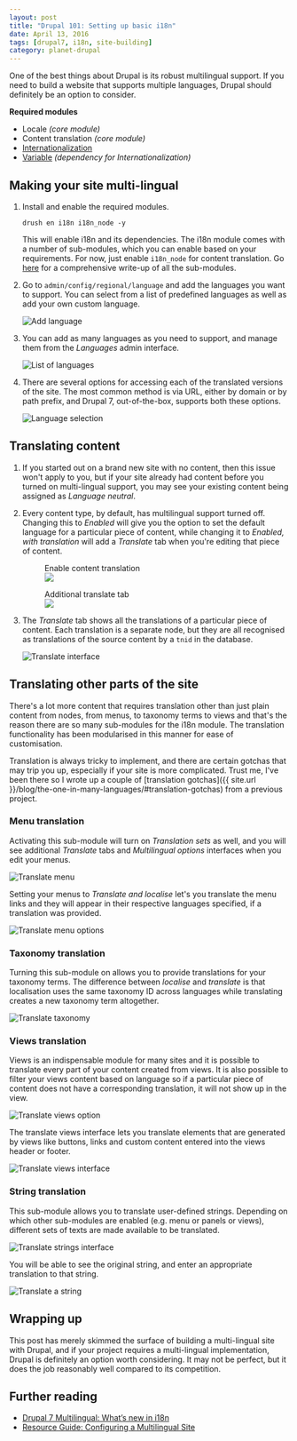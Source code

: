 ```yaml
---
layout: post
title: "Drupal 101: Setting up basic i18n"
date: April 13, 2016
tags: [drupal7, i18n, site-building]
category: planet-drupal
---
```

One of the best things about Drupal is its robust multilingual support. If you need to build a website that supports multiple languages, Drupal should definitely be an option to consider.

<p class="no-margin"><strong>Required modules</strong></p>
<ul>
    <li class="no-margin">Locale <em>(core module)</em></li>
    <li class="no-margin">Content translation <em>(core module)</em></li>
    <li class="no-margin"><a href="https://www.drupal.org/project/i18n">Internationalization</a></li>
    <li><a href="https://www.drupal.org/project/variable">Variable</a><em> (dependency for Internationalization)</em></li>
</ul>

## Making your site multi-lingual

1. Install and enable the required modules.
    <pre><code class="language-bash">drush en i18n i18n_node -y</code></pre>
    This will enable i18n and its dependencies. The i18n module comes with a number of sub-modules, which you can enable based on your requirements. For now, just enable `i18n_node` for content translation. Go [here](http://evolvingweb.ca/story/drupal-7-multilingual-whats-new-i18n) for a comprehensive write-up of all the sub-modules.

2. Go to `admin/config/regional/language` and add the languages you want to support. You can select from a list of predefined languages as well as add your own custom language.
    
    <img srcset="{{ site.url }}/images/posts/drupal-i18n/add-lang-480.jpg 480w, {{ site.url }}/images/posts/drupal-i18n/add-lang-640.jpg 640w, {{ site.url }}/images/posts/drupal-i18n/add-lang-960.jpg 960w, {{ site.url }}/images/posts/drupal-i18n/add-lang-1280.jpg 1280w" sizes="(max-width: 400px) 100vw, (max-width: 960px) 75vw, 640px" src="{{ site.url }}/images/posts/drupal-i18n/add-lang-640.jpg" alt="Add language" />

3. You can add as many languages as you need to support, and manage them from the *Languages* admin interface.

    <img srcset="{{ site.url }}/images/posts/drupal-i18n/lang-list-480.jpg 480w, {{ site.url }}/images/posts/drupal-i18n/lang-list-640.jpg 640w, {{ site.url }}/images/posts/drupal-i18n/lang-list-960.jpg 960w, {{ site.url }}/images/posts/drupal-i18n/lang-list-1280.jpg 1280w" sizes="(max-width: 400px) 100vw, (max-width: 960px) 75vw, 640px" src="{{ site.url }}/images/posts/drupal-i18n/lang-list-640.jpg" alt="List of languages" />

4. There are several options for accessing each of the translated versions of the site. The most common method is via URL, either by domain or by path prefix, and Drupal 7, out-of-the-box, supports both these options.

    <img srcset="{{ site.url }}/images/posts/drupal-i18n/lang-select-480.jpg 480w, {{ site.url }}/images/posts/drupal-i18n/lang-select-640.jpg 640w, {{ site.url }}/images/posts/drupal-i18n/lang-select-960.jpg 960w, {{ site.url }}/images/posts/drupal-i18n/lang-select-1280.jpg 1280w" sizes="(max-width: 400px) 100vw, (max-width: 960px) 75vw, 640px" src="{{ site.url }}/images/posts/drupal-i18n/lang-select-640.jpg" alt="Language selection" />

## Translating content

1. If you started out on a brand new site with no content, then this issue won't apply to you, but if your site already had content before you turned on multi-lingual support, you may see your existing content being assigned as *Language neutral*.

2. Every content type, by default, has multilingual support turned off. Changing this to *Enabled* will give you the option to set the default language for a particular piece of content, while changing it to *Enabled, with translation* will add a *Translate* tab when you're editing that piece of content.

    <div class="figure-wrapper">
        <figure class="multiple">
            <figcaption>Enable content translation</figcaption>
            <img src="{{ site.url }}/images/posts/drupal-i18n/enable-content.jpg" srcset="{{ site.url }}/images/posts/drupal-i18n/enable-content@2x.jpg 2x" />
        </figure>
        <figure class="multiple">
            <figcaption>Additional translate tab</figcaption>
            <img src="{{ site.url }}/images/posts/drupal-i18n/trns-content.jpg" srcset="{{ site.url }}/images/posts/drupal-i18n/trns-content@2x.jpg 2x" />
        </figure>
    </div>

3. The *Translate* tab shows all the translations of a particular piece of content. Each translation is a separate node, but they are all recognised as translations of the source content by a `tnid` in the database.
    
    <img srcset="{{ site.url }}/images/posts/drupal-i18n/translate-480.jpg 480w, {{ site.url }}/images/posts/drupal-i18n/translate-640.jpg 640w, {{ site.url }}/images/posts/drupal-i18n/translate-960.jpg 960w, {{ site.url }}/images/posts/drupal-i18n/translate-1280.jpg 1280w" sizes="(max-width: 400px) 100vw, (max-width: 960px) 75vw, 640px" src="{{ site.url }}/images/posts/drupal-i18n/translate-640.jpg" alt="Translate interface" />

## Translating other parts of the site

There's a lot more content that requires translation other than just plain content from nodes, from menus, to taxonomy terms to views and that's the reason there are so many sub-modules for the i18n module. The translation functionality has been modularised in this manner for ease of customisation.

Translation is always tricky to implement, and there are certain gotchas that may trip you up, especially if your site is more complicated. Trust me, I've been there so I wrote up a couple of [translation gotchas]({{ site.url }}/blog/the-one-in-many-languages/#translation-gotchas) from a previous project.

### Menu translation

Activating this sub-module will turn on *Translation sets* as well, and you will see additional *Translate* tabs and *Multilingual options* interfaces when you edit your menus.

<img srcset="{{ site.url }}/images/posts/drupal-i18n/translate-menu-480.jpg 480w, {{ site.url }}/images/posts/drupal-i18n/translate-menu-640.jpg 640w, {{ site.url }}/images/posts/drupal-i18n/translate-menu-960.jpg 960w, {{ site.url }}/images/posts/drupal-i18n/translate-menu-1280.jpg 1280w" sizes="(max-width: 400px) 100vw, (max-width: 960px) 75vw, 640px" src="{{ site.url }}/images/posts/drupal-i18n/translate-menu-640.jpg" alt="Translate menu" />

Setting your menus to *Translate and localise* let's you translate the menu links and they will appear in their respective languages specified, if a translation was provided.

<img srcset="{{ site.url }}/images/posts/drupal-i18n/translate-menu2-480.jpg 480w, {{ site.url }}/images/posts/drupal-i18n/translate-menu2-640.jpg 640w, {{ site.url }}/images/posts/drupal-i18n/translate-menu2-960.jpg 960w, {{ site.url }}/images/posts/drupal-i18n/translate-menu2-1280.jpg 1280w" sizes="(max-width: 400px) 100vw, (max-width: 960px) 75vw, 640px" src="{{ site.url }}/images/posts/drupal-i18n/translate-menu2-640.jpg" alt="Translate menu options" />

### Taxonomy translation

Turning this sub-module on allows you to provide translations for your taxonomy terms. The difference between *localise* and *translate* is that localisation uses the same taxonomy ID across languages while translating creates a new taxonomy term altogether.

<img srcset="{{ site.url }}/images/posts/drupal-i18n/taxonomy-480.jpg 480w, {{ site.url }}/images/posts/drupal-i18n/taxonomy-640.jpg 640w, {{ site.url }}/images/posts/drupal-i18n/taxonomy-960.jpg 960w, {{ site.url }}/images/posts/drupal-i18n/taxonomy-1280.jpg 1280w" sizes="(max-width: 400px) 100vw, (max-width: 960px) 75vw, 640px" src="{{ site.url }}/images/posts/drupal-i18n/taxonomy-640.jpg" alt="Translate taxonomy" />

### Views translation

Views is an indispensable module for many sites and it is possible to translate every part of your content created from views. It is also possible to filter your views content based on language so if a particular piece of content does not have a corresponding translation, it will not show up in the view.

<img srcset="{{ site.url }}/images/posts/drupal-i18n/translate-view-480.jpg 480w, {{ site.url }}/images/posts/drupal-i18n/translate-view-640.jpg 640w, {{ site.url }}/images/posts/drupal-i18n/translate-view-960.jpg 960w, {{ site.url }}/images/posts/drupal-i18n/translate-view-1280.jpg 1280w" sizes="(max-width: 400px) 100vw, (max-width: 960px) 75vw, 640px" src="{{ site.url }}/images/posts/drupal-i18n/translate-view-640.jpg" alt="Translate views option" />

The translate views interface lets you translate elements that are generated by views like buttons, links and custom content entered into the views header or footer.

<img srcset="{{ site.url }}/images/posts/drupal-i18n/translate-view2-480.jpg 480w, {{ site.url }}/images/posts/drupal-i18n/translate-view2-640.jpg 640w, {{ site.url }}/images/posts/drupal-i18n/translate-view2-960.jpg 960w, {{ site.url }}/images/posts/drupal-i18n/translate-view2-1280.jpg 1280w" sizes="(max-width: 400px) 100vw, (max-width: 960px) 75vw, 640px" src="{{ site.url }}/images/posts/drupal-i18n/translate-view2-640.jpg" alt="Translate views interface" />

### String translation

This sub-module allows you to translate user-defined strings. Depending on which other sub-modules are enabled (e.g. menu or panels or views), different sets of texts are made available to be translated.

<img srcset="{{ site.url }}/images/posts/drupal-i18n/translate-string-480.jpg 480w, {{ site.url }}/images/posts/drupal-i18n/translate-string-640.jpg 640w, {{ site.url }}/images/posts/drupal-i18n/translate-string-960.jpg 960w, {{ site.url }}/images/posts/drupal-i18n/translate-string-1280.jpg 1280w" sizes="(max-width: 400px) 100vw, (max-width: 960px) 75vw, 640px" src="{{ site.url }}/images/posts/drupal-i18n/translate-string-640.jpg" alt="Translate strings interface" />

You will be able to see the original string, and enter an appropriate translation to that string.

<img srcset="{{ site.url }}/images/posts/drupal-i18n/translate-string2-480.jpg 480w, {{ site.url }}/images/posts/drupal-i18n/translate-string2-640.jpg 640w, {{ site.url }}/images/posts/drupal-i18n/translate-string2-960.jpg 960w, {{ site.url }}/images/posts/drupal-i18n/translate-string2-1280.jpg 1280w" sizes="(max-width: 400px) 100vw, (max-width: 960px) 75vw, 640px" src="{{ site.url }}/images/posts/drupal-i18n/translate-string2-640.jpg" alt="Translate a string" />


## Wrapping up

This post has merely skimmed the surface of building a multi-lingual site with Drupal, and if your project requires a multi-lingual implementation, Drupal is definitely an option worth considering. It may not be perfect, but it does the job reasonably well compared to its competition.

## Further reading

<ul>
  <li class="no-margin"><a href="http://evolvingweb.ca/story/drupal-7-multilingual-whats-new-i18n">Drupal 7 Multilingual: What’s new in i18n</a></li>
  <li><a href="https://www.drupal.org/resource-guides/configuring-multilingual-site">Resource Guide: Configuring a Multilingual Site</a></li>
</ul>
